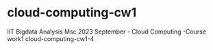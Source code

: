 # cloud-computing-cw1
IIT Bigdata Analysis Msc 2023 September - Cloud Computing -Course work1
cloud-computing-cw1-4